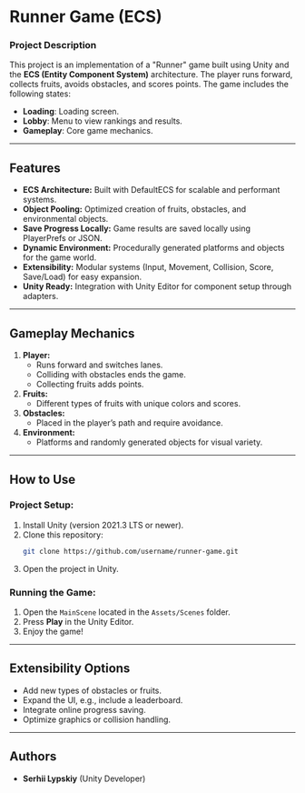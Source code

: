 # **Runner Game (ECS)**

### **Project Description**
This project is an implementation of a "Runner" game built using Unity and the **ECS (Entity Component System)** architecture. The player runs forward, collects fruits, avoids obstacles, and scores points. The game includes the following states:
- **Loading**: Loading screen.
- **Lobby**: Menu to view rankings and results.
- **Gameplay**: Core game mechanics.

---

## **Features**
- **ECS Architecture:** Built with DefaultECS for scalable and performant systems.
- **Object Pooling:** Optimized creation of fruits, obstacles, and environmental objects.
- **Save Progress Locally:** Game results are saved locally using PlayerPrefs or JSON.
- **Dynamic Environment:** Procedurally generated platforms and objects for the game world.
- **Extensibility:** Modular systems (Input, Movement, Collision, Score, Save/Load) for easy expansion.
- **Unity Ready:** Integration with Unity Editor for component setup through adapters.

---

## **Gameplay Mechanics**
1. **Player:**
   - Runs forward and switches lanes.
   - Colliding with obstacles ends the game.
   - Collecting fruits adds points.
2. **Fruits:**
   - Different types of fruits with unique colors and scores.
3. **Obstacles:**
   - Placed in the player’s path and require avoidance.
4. **Environment:**
   - Platforms and randomly generated objects for visual variety.

---

## **How to Use**
### **Project Setup:**
1. Install Unity (version 2021.3 LTS or newer).
2. Clone this repository:
   ```bash
   git clone https://github.com/username/runner-game.git
   ```
3. Open the project in Unity.

### **Running the Game:**
1. Open the `MainScene` located in the `Assets/Scenes` folder.
2. Press **Play** in the Unity Editor.
3. Enjoy the game!

---

## **Extensibility Options**
- Add new types of obstacles or fruits.
- Expand the UI, e.g., include a leaderboard.
- Integrate online progress saving.
- Optimize graphics or collision handling.

---

## **Authors**
- **Serhii Lypskiy** (Unity Developer)
